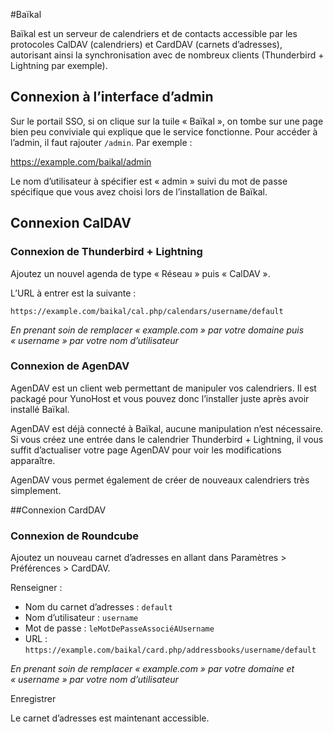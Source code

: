 #Baïkal

Baïkal est un serveur de calendriers et de contacts accessible par les protocoles CalDAV (calendriers) et CardDAV (carnets d’adresses), autorisant ainsi la synchronisation avec de nombreux clients (Thunderbird + Lightning par exemple).

## Connexion à l’interface d’admin
Sur le portail SSO, si on clique sur la tuile « Baïkal », on tombe sur une page bien peu conviviale qui explique que le service fonctionne. Pour accéder à l’admin, il faut rajouter `/admin`. Par exemple :

https://example.com/baikal/admin

Le nom d’utilisateur à spécifier est « admin » suivi du mot de passe spécifique que vous avez choisi lors de l’installation de Baïkal.

## Connexion CalDAV

### Connexion de Thunderbird + Lightning

Ajoutez un nouvel agenda de type « Réseau » puis « CalDAV ».

L’URL à entrer est la suivante :

`https://example.com/baikal/cal.php/calendars/username/default`

*En prenant soin de remplacer « example.com » par votre domaine puis « username » par votre nom d’utilisateur*

### Connexion de AgenDAV

AgenDAV est un client web permettant de manipuler vos calendriers. Il est packagé pour YunoHost et vous pouvez donc l’installer juste après avoir installé Baïkal.

AgenDAV est déjà connecté à Baïkal, aucune manipulation n’est nécessaire. Si vous créez une entrée dans le calendrier Thunderbird + Lightning, il vous suffit d’actualiser votre page AgenDAV pour voir les modifications apparaître.

AgenDAV vous permet également de créer de nouveaux calendriers très simplement.

##Connexion CardDAV

### Connexion de Roundcube

Ajoutez un nouveau carnet d’adresses en allant dans Paramètres > Préférences > CardDAV.

Renseigner :
* Nom du carnet d’adresses : `default`
* Nom d’utilisateur : `username`
* Mot de passe : `leMotDePasseAssociéAUsername`
* URL : `https://example.com/baikal/card.php/addressbooks/username/default`

*En prenant soin de remplacer « example.com » par votre domaine et « username » par votre nom d’utilisateur*

Enregistrer

Le carnet d’adresses est maintenant accessible.
